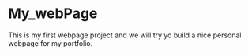# My_webPage
This is my first webpage project and we will try yo build a nice personal webpage for my portfolio.
